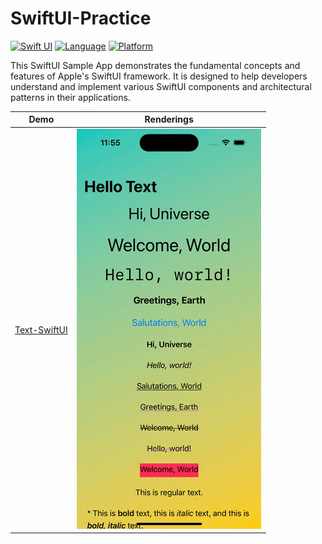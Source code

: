 # SwiftUI-Practice
 [![Swift UI](https://img.shields.io/badge/Swift-UI-green.svg)](https://github.com/xiaofu666/SwiftUI_Demos.git)
 [![Language](https://img.shields.io/badge/Language-Swift-DD5C44.svg?style=flat)](https://github.com/xiaofu666/SwiftUI_Demos.git)
 [![Platform](https://img.shields.io/badge/platform-ios-cyan.svg)](https://github.com/xiaofu666/SwiftUI_Demos.git)
 
This SwiftUI Sample App demonstrates the fundamental concepts and features of Apple's SwiftUI framework. 
It is designed to help developers understand and implement various SwiftUI components and architectural patterns in their applications.

| Demo                                                                      |  Renderings                                                                                                        
| ------------------------------------------------------------------------  |  -----------------------------------------------------------------------------------------------------------  
| [Text-SwiftUI           ](SwiftUI-Content/Text-SwiftUI)           |  ![Text-SwiftUI            ](SwiftUI-Content/Text-SwiftUI/Text-SwiftUI.gif)                     

